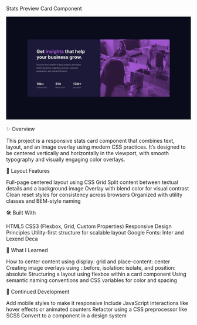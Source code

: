 Stats Preview Card Component

![](./design/desktop-design.jpg)

✨ Overview

This project is a responsive stats card component that combines text, layout, and an image overlay using modern CSS practices. It’s designed to be centered vertically and horizontally in the viewport, with smooth typography and visually engaging color overlays.

📐 Layout Features

Full-page centered layout using CSS Grid
Split content between textual details and a background image
Overlay with blend color for visual contrast
Clean reset styles for consistency across browsers
Organized with utility classes and BEM-style naming

🛠️ Built With

HTML5
CSS3 (Flexbox, Grid, Custom Properties)
Responsive Design Principles
Utility-first structure for scalable layout
Google Fonts: Inter and Lexend Deca

🎨 What I Learned

How to center content using display: grid and place-content: center
Creating image overlays using ::before, isolation: isolate, and position: absolute
Structuring a layout using flexbox within a card component
Using semantic naming conventions and CSS variables for color and spacing


🔁 Continued Development

Add mobile styles to make it responsive
Include JavaScript interactions like hover effects or animated counters
Refactor using a CSS preprocessor like SCSS
Convert to a component in a design system
